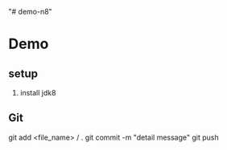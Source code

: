 ﻿"# demo-n8"

# Demo
## setup
1. install jdk8

## Git
git add <file_name> / .
git commit -m "detail message"
git push 
